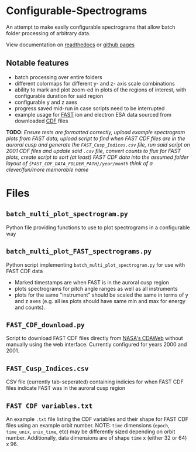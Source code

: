 # Configurable-Spectrograms
An attempt to make easily configurable spectrograms that allow batch folder processing of arbitrary data.

View documentation on [readthedocs](https://configurable-spectrograms.readthedocs.io/en/latest/) or [github pages](https://ev-hansen.github.io/Configurable-Spectrograms/)

## Notable features
- batch processing over entire folders
- different colormaps for different y- and z- axis scale combinations
- ability to mark and plot zoom-ed in plots of the regions of interest, with configurable duration for said region
- configurable y and z axes
- progress saved mid-run in case scripts need to be interrupted
- example usage for [FAST](https://web.archive.org/web/20250813172018/https://nssdc.gsfc.nasa.gov/nmc/spacecraft/display.action?id=1996-049A) ion and electron ESA data sourced from downloaded [CDF](https://web.archive.org/web/20250813173821/https://cdf.gsfc.nasa.gov/) files 

**TODO**: *Ensure tests are formatted correctly, upload example spectrogram plots from FAST data, upload script to find when FAST CDF files are in the auroral cusp and generate the ``FAST_Cusp_Indices.csv`` file, run said script on 2001 CDF files and update said ``.csv`` file, convert counts to flux for FAST plots, create script to sort (at least) FAST CDF data into the assumed folder layout of ``{FAST_CDF_DATA_FOLDER_PATH}/year/month`` think of a clever/fun/more memorable name*

# Files
## ``batch_multi_plot_spectrogram.py``
Python file providing functions to use to plot spectrograms in a configurable way

## ``batch_multi_plot_FAST_spectrograms.py``
Python script implementing ``batch_multi_plot_spectrogram.py`` for use with FAST CDF data
- Marked timestamps are when FAST is in the auroral cusp region
- plots spectrograms for pitch angle ranges as well as all instruments
- plots for the same "instrument" should be scaled the same in terms of y and z axes (e.g. all ies plots should have same min and max for energy and counts).

## ``FAST_CDF_download.py``
Script to download FAST CDF files directly from [NASA's CDAWeb](https://cdaweb.gsfc.nasa.gov/) without manually using the web interface. Currently configured for years 2000 and 2001.

## ``FAST_Cusp_Indices.csv``
CSV file (currently tab-seperated) containing indicies for when FAST CDF files indicate FAST was in the auroral cusp region

## ``FAST CDF variables.txt``
An example ``.txt`` file listing the CDF variables and their shape for FAST CDF files using an example orbit number. NOTE: ``time`` dimensions (``epoch``, ``time_unix``, ``unix_time``, etc) may be differently sized depending on orbit number. Additionally, data dimensions are of shape ``time`` x (either 32 or 64) x 96.